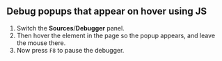 ## Debug popups that appear on hover using JS
1. Switch the **Sources**/**Debugger** panel.
2. Then hover the element in the page so the popup appears, and leave the mouse there.
3. Now press `F8` to pause the debugger.